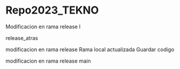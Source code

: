 # Repo2023_TEKNO

Modificacion en rama release l

release_atras

modificacion en rama release
Rama local actualizada
Guardar codigo 

modificacion en rama release
main
